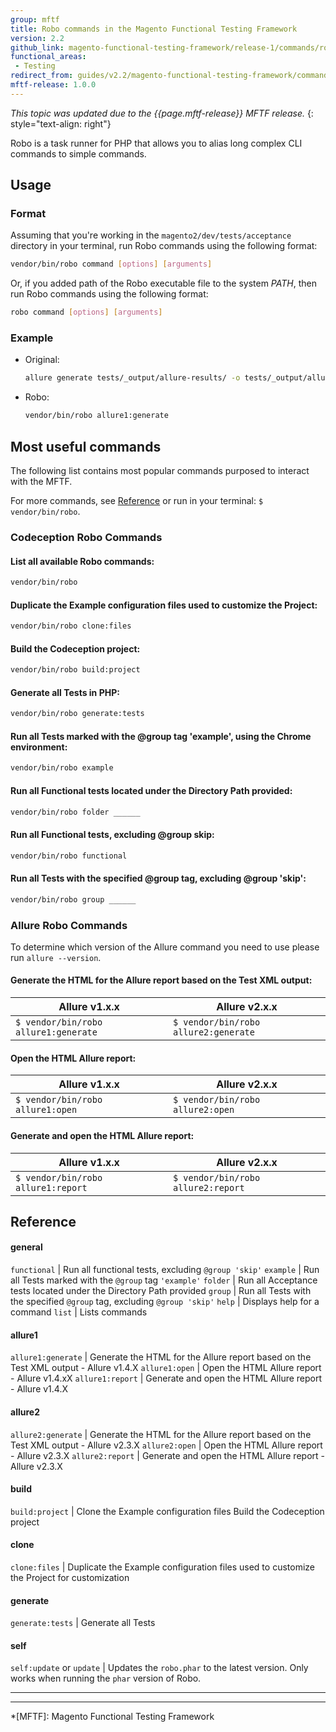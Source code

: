 ```yaml
---
group: mftf
title: Robo commands in the Magento Functional Testing Framework
version: 2.2
github_link: magento-functional-testing-framework/release-1/commands/robo.md
functional_areas:
 - Testing
redirect_from: guides/v2.2/magento-functional-testing-framework/commands/robo.html
mftf-release: 1.0.0
---
```


_This topic was updated due to the {{page.mftf-release}} MFTF release._
{: style="text-align: right"}

Robo is a task runner for PHP that allows you to alias long complex CLI commands to simple commands.

## Usage

### Format

Assuming that you're working in the `magento2/dev/tests/acceptance` directory in your terminal, run Robo commands using the following format:

```bash
vendor/bin/robo command [options] [arguments]
```

Or, if you added path of the Robo executable file to the system *PATH*, then run Robo commands using the following format:

```bash
robo command [options] [arguments]
```

### Example

* Original:
  ```bash
  allure generate tests/_output/allure-results/ -o tests/_output/allure-report/
  ```
  
* Robo:
  ```bash
  vendor/bin/robo allure1:generate
  ```

## Most useful commands

The following list contains most popular commands purposed to interact with the MFTF.

For more commands, see [Reference] or run in your terminal: `$ vendor/bin/robo`.

### Codeception Robo Commands

#### List all available Robo commands:

```bash
vendor/bin/robo
```

#### Duplicate the Example configuration files used to customize the Project:

```bash
vendor/bin/robo clone:files
```

#### Build the Codeception project:

```bash
vendor/bin/robo build:project
```

#### Generate all Tests in PHP:

```bash
vendor/bin/robo generate:tests
```

#### Run all Tests marked with the @group tag 'example', using the Chrome environment:

```bash
vendor/bin/robo example
```

#### Run all Functional tests located under the Directory Path provided:

```bash
vendor/bin/robo folder ______
```

#### Run all Functional tests, excluding @group skip:

```bash
vendor/bin/robo functional
```

#### Run all Tests with the specified @group tag, excluding @group 'skip':

```bash
vendor/bin/robo group ______
```

### Allure Robo Commands

To determine which version of the Allure command you need to use please run `allure --version`.

#### Generate the HTML for the Allure report based on the Test XML output:

Allure v1.x.x | Allure v2.x.x
---|---
`$ vendor/bin/robo allure1:generate` | `$ vendor/bin/robo allure2:generate`

#### Open the HTML Allure report:

Allure v1.x.x | Allure v2.x.x
---|---
`$ vendor/bin/robo allure1:open` | `$ vendor/bin/robo allure2:open`

#### Generate and open the HTML Allure report:

Allure v1.x.x | Allure v2.x.x
---|---
`$ vendor/bin/robo allure1:report` | `$ vendor/bin/robo allure2:report`

## Reference

#### general

`functional`      | Run all functional tests, excluding `@group 'skip'`
`example`          | Run all Tests marked with the `@group` tag `'example'`
`folder`        | Run all Acceptance tests located under the Directory Path provided
`group`         | Run all Tests with the specified `@group` tag, excluding `@group 'skip'`
`help`             | Displays help for a command
`list`             | Lists commands

#### allure1

`allure1:generate`  | Generate the HTML for the Allure report based on the Test XML output - Allure v1.4.X
`allure1:open`    | Open the HTML Allure report - Allure v1.4.xX
`allure1:report`   | Generate and open the HTML Allure report - Allure v1.4.X

#### allure2

`allure2:generate` | Generate the HTML for the Allure report based on the Test XML output - Allure v2.3.X
`allure2:open`      | Open the HTML Allure report - Allure v2.3.X
`allure2:report`   | Generate and open the HTML Allure report - Allure v2.3.X

#### build

`build:project`     | Clone the Example configuration files Build the Codeception project

#### clone

`clone:files`       | Duplicate the Example configuration files used to customize the Project for customization

#### generate

`generate:tests`   | Generate all Tests

#### self

`self:update` or `update`       | Updates the `robo.phar` to the latest version. Only works when running the `phar` version of Robo.

***
***

<!-- LINK DEFINITIONS -->

[Reference]: #reference

<!-- Abbreviations -->

*[MFTF]: Magento Functional Testing Framework
